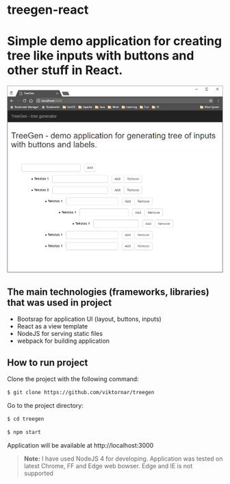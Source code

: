 # treegen-react
Simple demo application for creating tree like inputs with buttons and other stuff in React.
===================

![image](https://raw.githubusercontent.com/viktornar/treegen/master/images/application.png)

The main technologies (frameworks, libraries) that was used in project
-------------
- Bootsrap for application UI (layout, buttons, inputs)
- React as a view template
- NodeJS for serving static files
- webpack for building application

How to run project
-------------

Clone the project with the following command:

```bash
$ git clone https://github.com/viktornar/treegen
```

Go to the project directory:

```bash
$ cd treegen
```

```bash
$ npm start
```

Application will be available at http://localhost:3000

> **Note:**
> I have used NodeJS 4 for developing.
> Application was tested on latest Chrome, FF and Edge web bowser. Edge and IE is not supported
